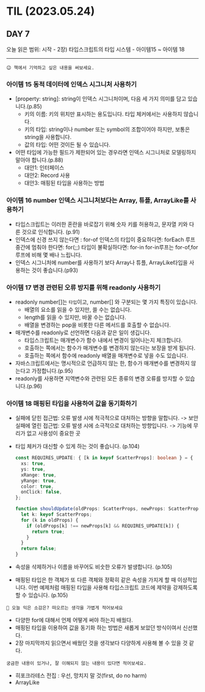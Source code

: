 # TIL (2023.05.24)

## DAY 7

오늘 읽은 범위: 시작 - 2장) 타입스크립트의 타입 시스템 - 아이템15 ~ 아이템 18

---

```text
😉 책에서 기억하고 싶은 내용을 써보세요.
```

### 아이템 15 동적 데이터에 인덱스 시그니처 사용하기

- [property: string]: string이 인덱스 시그니처이며, 다음 세 가지 의미를 담고 있습니다.(p.85)
  - 키의 이름: 키의 위치만 표시하는 용도입니다. 타입 체커에서는 사용하지 않습니다.
  - 키의 타입: string이나 number 또는 symbol의 조합이어야 하지만, 보통은 string을 사용합니다.
  - 값의 타입: 어떤 것이든 될 수 있습니다.
- 어떤 타입에 가능한 필드가 제한되어 있는 경우라면 인덱스 시그니처로 모델링하지 말아야 합니다.(p.88)
  - 대안1: 인터페이스
  - 대안2: Record 사용
  - 대안3: 매핑된 타입을 사용하는 방법

### 아이템 16 number 인덱스 시그니처보다는 Array, 튜플, ArrayLike를 사용하기

- 타입스크립트는 이러한 혼란을 바로잡기 위해 숫자 키를 허용하고, 문자열 키와 다른 것으로 인식합니다. (p.91)
- 인덱스에 신경 쓰지 않는다면 : for-of
  인덱스의 타입이 중요하다면: forEach
  루프 중간에 멈춰야 한다면: for(;;)
  타입이 불확실하다면: for-in
  for-in루프는 for-of,for 루프에 비해 몇 배나 느립니다.
- 인덱스 시그니처에 number를 사용하기 보다 Array나 튜플, ArrayLike타입을 사용하는 것이 좋습니다.(p93)

### 아이템 17 변경 관련된 오류 방지를 위해 readonly 사용하기

- readonly number[]는 `타입`이고, number[] 와 구분되는 몇 가지 특징이 있습니다.
  - 배열의 요소를 읽을 수 있지만, 쓸 수는 없습니다.
  - length를 읽을 수 있지만, 바꿀 수는 없습니다.
  - 배열을 변경하는 pop을 비롯한 다른 메서드를 호출할 수 없습니다.
- 매개변수를 readonly로 선언하면 다음과 같은 일이 생깁니다.
  - 타입스크립트는 매개변수가 함수 내에서 변경이 일어나는지 체크합니다.
  - 호출하는 쪽에서는 함수가 매개변수를 변경하지 않는다는 보장을 받게 됩니다.
  - 호출하는 쪽에서 함수에 readonly 배열을 매개변수로 넣을 수도 있습니다.
- 자바스크립트에서는 명시적으로 언급하지 않는 한, 함수가 매개변수를 변경하지 않는다고 가정합니다.(p.95)
- readonly를 사용하면 지역변수와 관련된 모든 종류의 변경 오류를 방지할 수 있습니다.(p.96)

### 아이템 18 매핑된 타입을 사용하여 값을 동기화하기

- 실패에 닫힌 접근법: 오류 발생 시에 적극적으로 대처하는 방향을 말합니다. -> 보안
  실패에 열린 접근법: 오류 발생 시에 소극적으로 대처하는 방향입니다. -> 기능에 무리가 없고 사용성이 중요한 곳
- 타입 체커가 대신할 수 있게 하는 것이 좋습니다. (p.104)

  ```typescript
  const REQUIRES_UPDATE: { [k in keyof ScatterProps]: boolean } = {
    xs: true,
    ys: true,
    xRange: true,
    yRange: true,
    color: true,
    onClick: false,
  };

  function shouldUpdate(oldProps: ScatterProps, newProps: ScatterProps) {
    let k: keyof ScatterProps;
    for (k in oldProps) {
      if (oldProps[k] !== newProps[k] && REQUIRES_UPDATE[k]) {
        return true;
      }
    }
    return false;
  }
  ```

- 속성을 삭제하거나 이름을 바꾸어도 비숫한 오류가 발생합니다. (p.105)
- 매핑된 타입은 한 객체가 또 다른 객체와 정확히 같은 속성을 가지게 할 때 이상적입니다. 이번 예제처럼 매핑된 타입을
  사용해 타입스크립트 코드에 제약을 강제하도록 할 수 있습니다. (p.105)

```text
🤔 오늘 익은 소감은? 떠오르는 생각을 가볍게 적어보세요
```

- 다양한 for에 대해서 언제 어떻게 써야 하는지 배웠다.
- 매핑된 타입을 이용하여 값을 동기화 하는 방법은 새롭게 보았던 방식이여서 신선했다.
- 2장 마지막까지 읽으면서 배웠던 것을 생각보다 다양하게 사용해 볼 수 있을 것 같다.

```text
궁금한 내용이 있거나, 잘 이해되지 않는 내용이 있다면 적어보세요.
```

- 히포크라테스 전집 : 우선, 망치지 말 것(first, do no harm)
- ArrayLike
